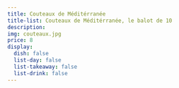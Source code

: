 ```yaml
---
title: Couteaux de Méditérranée
title-list: Couteaux de Méditérranée, le balot de 10
description:
img: couteaux.jpg
price: 8
display:
  dish: false
  list-day: false
  list-takeaway: false
  list-drink: false
---
```

